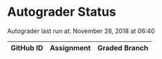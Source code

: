 # Autograder Status
Autograder last run at: November 28, 2018 at 06:40

| GitHub ID | Assignment | Graded Branch |
|-----------|------------|---------------|
